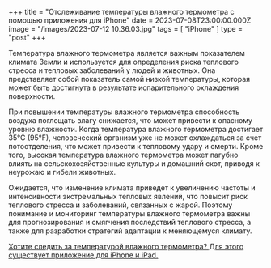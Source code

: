 +++
title = "Отслеживание температуры влажного термометра с помощью приложения для iPhone"
date = 2023-07-08T23:00:00.000Z
image = "/images/2023-07-12 10.36.03.jpg"
tags = [ "iPhone" ]
type = "post"
+++

Температура влажного термометра является важным показателем климата Земли и используется для определения риска теплового стресса и тепловых заболеваний у людей и животных. Она представляет собой показатель самой низкой температуры, которая может быть достигнута в результате испарительного охлаждения поверхности.

При повышении температуры влажного термометра способность воздуха поглощать влагу снижается, что может привести к опасному уровню влажности. Когда температура влажного термометра достигает 35°C (95°F), человеческий организм уже не может охлаждаться за счет потоотделения, что может привести к тепловому удару и смерти. Кроме того, высокая температура влажного термометра может пагубно влиять на сельскохозяйственные культуры и домашний скот, приводя к неурожаю и гибели животных.

Ожидается, что изменение климата приведет к увеличению частоты и интенсивности экстремальных тепловых явлений, что повысит риск теплового стресса и заболеваний, связанных с жарой. Поэтому понимание и мониторинг температуры влажного термометра важны для прогнозирования и смягчения последствий теплового стресса, а также для разработки стратегий адаптации к меняющемуся климату.

[Хотите следить за температурой влажного термометра?
Для этого существует приложение для iPhone и iPad.](https://climacam.com)
